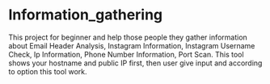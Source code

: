 # Information_gathering
This project for beginner and help those people they gather information about Email Header  Analysis, Instagram Information, Instagram Username Check, Ip  Information, Phone Number Information, Port Scan. This tool shows  your hostname and public IP first, then user give input and according  to option this tool work.
